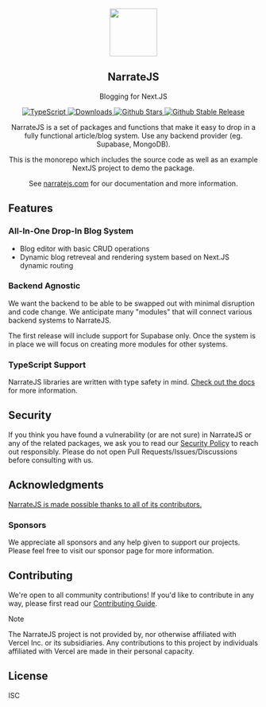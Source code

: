 <p align="center">
  <br/>
  <a href="https://www.narratejs.com"
   target="_blank"><img width="96px" src="https://www.narratejs.com/images/logo_white.png" /></a>
  <h2 align="center">NarrateJS</h2>
  <p align="center">Blogging for Next.JS</p>

  <p align="center" style="align: center;">
    <a href="https://npm.im/@narratejs/narratejs">
      <img src="https://img.shields.io/badge/TypeScript-blue?style=flat-square" alt="TypeScript" />
    </a>
    <a href="https://www.npmtrends.com/narratejs">
      <img src="https://img.shields.io/npm/dw/narratejs?style=flat-square" alt="Downloads" />
    </a>
    <a href="https://github.com/narratejs/narratejs/stargazers">
      <img src="https://img.shields.io/github/stars/narratejs/narratejs?style=flat-square" alt="Github Stars" />
    </a>
    <a href="https://www.npmjs.com/package/narratejs">
      <img src="https://img.shields.io/github/v/tag/narratejs/narratejs" alt="Github Stable Release" />
    </a>
  </p>
  <p align="center">
    NarrateJS is a set of packages and functions that make it easy to drop in a fully functional article/blog system. Use any backend provider (eg. Supabase, MongoDB).
  </p>
    <p align="center">
    This is the monorepo which includes the source code as well as an example NextJS project to demo the package.
  </p>
  <p align="center">
    See <a href="https://authjs.dev">narratejs.com</a> for our documentation and more information.
  </p>
</p>

## Features

### All-In-One Drop-In Blog System

- Blog editor with basic CRUD operations
- Dynamic blog retreveal and rendering system based on Next.JS dynamic routing

### Backend Agnostic

We want the backend to be able to be swapped out with minimal disruption and code change. We anticipate many "modules" that will connect various backend systems to NarrateJS.

The first release will include support for Supabase only. Once the system is in place we will focus on creating more modules for other systems.

### TypeScript Support

NarrateJS libraries are written with type safety in mind. [Check out the docs](https://www.narratejs.com/getting-started/typescript) for more information.

## Security

If you think you have found a vulnerability (or are not sure) in NarrateJS or any of the related packages, we ask you to read our [Security Policy](https://www.narratejs.com/security) to reach out responsibly. Please do not open Pull Requests/Issues/Discussions before consulting with us.

## Acknowledgments

[NarrateJS is made possible thanks to all of its contributors.](https://www.narratejs.com/contributors)

<!-- <a href="https://github.com/narratejs/narratejs/graphs/contributors">
  <img width="500px" src="https://contrib.rocks/image?repo=narratejs/narratejs" />
</a> -->
<div>
</div>

### Sponsors

We appreciate all sponsors and any help given to support our projects. Please feel free to visit our sponsor page for more information.

## Contributing

We're open to all community contributions! If you'd like to contribute in any way, please first read
our [Contributing Guide](https://github.com/narratejs/narratejs/CONTRIBUTING.md).

> [!NOTE]
> The NarrateJS project is not provided by, nor otherwise affiliated with Vercel Inc. or its subsidiaries. Any contributions to this project by individuals affiliated with Vercel are made in their personal capacity.

## License

ISC
